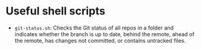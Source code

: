 # Useful shell scripts

- `git-status.sh`: Checks the Git status of all repos in a folder and indicates whether the branch is up to date, behind the remote, ahead of the remote, has changes not committed, or contains untracked files. 

